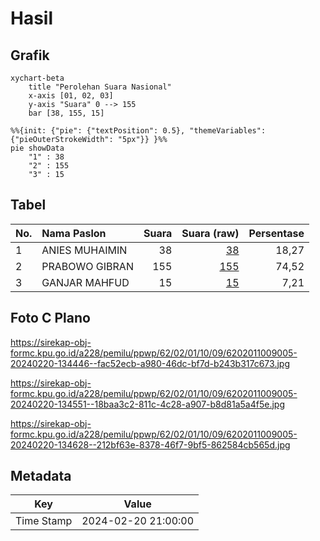 # Hasil

## Grafik

```mermaid
xychart-beta
    title "Perolehan Suara Nasional"
    x-axis [01, 02, 03]
    y-axis "Suara" 0 --> 155
    bar [38, 155, 15]
```

```mermaid
%%{init: {"pie": {"textPosition": 0.5}, "themeVariables": {"pieOuterStrokeWidth": "5px"}} }%%
pie showData
    "1" : 38
    "2" : 155
    "3" : 15
```

## Tabel

| No. | Nama Paslon    | Suara | Suara (raw) | Persentase |
|:--- |:-------------- | -----:| -----------:| ----------:|
| 1   | ANIES MUHAIMIN | 38    | [38][p-1]   | 18,27      |
| 2   | PRABOWO GIBRAN | 155   | [155][p-2]  | 74,52      |
| 3   | GANJAR MAHFUD  | 15    | [15][p-3]   | 7,21       |


[p-1]: https://github.com/gigit-pemilu/pemilu-2024/blob/main/pilpres/hitung-suara/sub/62-kalimantan-tengah/sub/02-kotawaringin-timur/sub/01-kota-besi/sub/1009-kota-besi-hulu/sub/005-tps/sub/paslon-1.txt
[p-2]: https://github.com/gigit-pemilu/pemilu-2024/blob/main/pilpres/hitung-suara/sub/62-kalimantan-tengah/sub/02-kotawaringin-timur/sub/01-kota-besi/sub/1009-kota-besi-hulu/sub/005-tps/sub/paslon-2.txt
[p-3]: https://github.com/gigit-pemilu/pemilu-2024/blob/main/pilpres/hitung-suara/sub/62-kalimantan-tengah/sub/02-kotawaringin-timur/sub/01-kota-besi/sub/1009-kota-besi-hulu/sub/005-tps/sub/paslon-3.txt

## Foto C Plano

https://sirekap-obj-formc.kpu.go.id/a228/pemilu/ppwp/62/02/01/10/09/6202011009005-20240220-134446--fac52ecb-a980-46dc-bf7d-b243b317c673.jpg

https://sirekap-obj-formc.kpu.go.id/a228/pemilu/ppwp/62/02/01/10/09/6202011009005-20240220-134551--18baa3c2-811c-4c28-a907-b8d81a5a4f5e.jpg

https://sirekap-obj-formc.kpu.go.id/a228/pemilu/ppwp/62/02/01/10/09/6202011009005-20240220-134628--212bf63e-8378-46f7-9bf5-862584cb565d.jpg


## Metadata

| Key        | Value               |
| ---------- | ------------------- |
| Time Stamp | 2024-02-20 21:00:00 |



